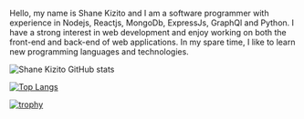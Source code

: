 Hello, my name is Shane Kizito and I am a software programmer with experience in Nodejs, Reactjs, MongoDb, ExpressJs, GraphQl and Python. I have a strong interest in web development and enjoy working on both the front-end and back-end of web applications. In my spare time, I like to learn new programming languages and technologies.


![Shane Kizito GitHub stats](https://github-readme-stats.vercel.app/api?username=shanekizito&theme=github_dark&show_icons=true)


[![Top Langs](https://github-readme-stats.vercel.app/api/top-langs/?username=anuraghazra)](https://github.com/anuraghazra/github-readme-stats)


[![trophy](https://github-profile-trophy.vercel.app/?username=shanekizito)](https://github.com/ryo-ma/github-profile-trophy)
